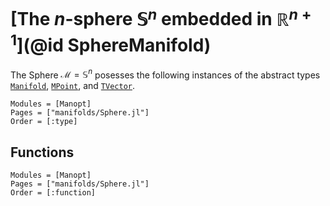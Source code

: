 # [The $n$-sphere $\mathbb S^n$ embedded in $\mathbb R^{n+1}$](@id SphereManifold)

The Sphere $\mathcal M = \mathbb S^n$ posesses the following instances of the
abstract types [`Manifold`](@ref), [`MPoint`](@ref), and [`TVector`](@ref).

```@autodocs
Modules = [Manopt]
Pages = ["manifolds/Sphere.jl"]
Order = [:type]
```

## Functions

```@autodocs
Modules = [Manopt]
Pages = ["manifolds/Sphere.jl"]
Order = [:function]
```
